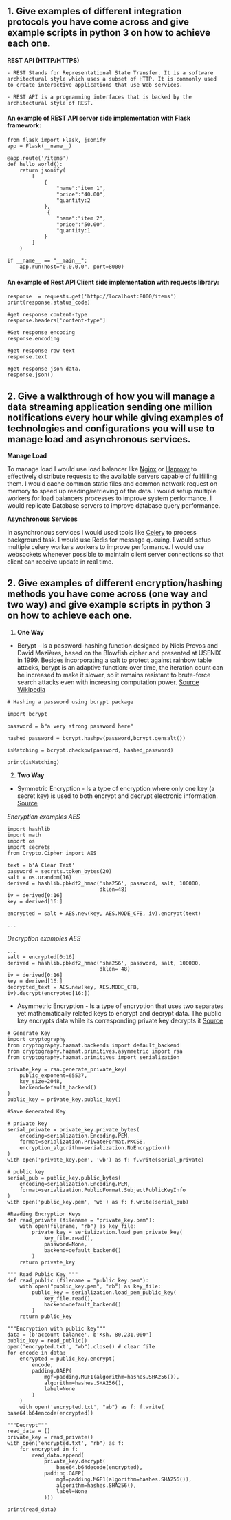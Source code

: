## **1. Give examples of different integration protocols you have come across and give example scripts in python 3 on how to achieve each one.**

**REST API (HTTP/HTTPS)**
  ``` 
- REST Stands for Representational State Transfer. It is a software architectural style which uses a subset of HTTP. It is commonly used to create interactive applications that use Web services.
```
```
- REST API is a programming interfaces that is backed by the architectural style of REST.
   ```

#### An example of REST API server side implementation with Flask framework:

``` 
from flask import Flask, jsonify
app = Flask(__name__)

@app.route('/items')
def hello_world():
    return jsonify(
        [
            {
                "name":"item 1",
                "price":"40.00",
                "quantity:2
            },
             {
                "name":"item 2",
                "price":"50.00",
                "quantity:1
            }
        ]
    )

if __name__ == "__main__":
    app.run(host="0.0.0.0", port=8000)

```
#### An example of Rest API Client side implementation with requests library:

```
response  = requests.get('http://localhost:8000/items')
print(response.status_code)

#get response content-type
response.headers['content-type']

#Get response encoding
response.encoding

#get response raw text
response.text

#get response json data.
response.json()
```

## **2. Give a walkthrough of how you will manage a data streaming application sending one million notifications every hour while giving examples of technologies and configurations you will use to manage load and asynchronous services.**

**Manage Load**

To manage load I would use load balancer like [Nginx](https://www.nginx.com/) or [Haproxy](http://www.haproxy.org/) to effectively distribute requests to the available servers capable of fullfilling them.
I would cache common static files and common network request on memory to speed up reading/retrieving of the data.
I would setup multiple workers for load balancers processes to improve system performance.
I would replicate Database servers to improve database query performance. 

**Asynchronous Services**

In asynchronous services I would used tools like [Celery](https://docs.celeryproject.org/en/stable/getting-started/introduction.html) to process background task.
I would use Redis for message queuing.
I would setup multiple celery workers workers to improve performance.
I would use websockets whenever possible to maintain client server connections so that client can receive update in real time.


## **2. Give examples of different encryption/hashing methods you have come across (one way and two way) and give example scripts in python 3 on how to achieve each one.**

1. **One Way**
 - Bcrypt - Is a password-hashing function designed by Niels Provos and David Mazières, based on the Blowfish cipher and presented at USENIX in 1999. Besides incorporating a salt to protect against rainbow table attacks, bcrypt is an adaptive function: over time, the iteration count can be increased to make it slower, so it remains resistant to brute-force search attacks even with increasing computation power. [Source Wikipedia](https://en.wikipedia.org/wiki/Bcrypt)

 ```
 # Hashing a password using bcrypt package

import bcrypt

password = b"a very strong password here"

hashed_password = bcrypt.hashpw(password,bcrypt.gensalt())  

isMatching = bcrypt.checkpw(password, hashed_password)

print(isMatching)

 ```


2. **Two Way**
- Symmetric Encryption - Is a type of encryption where only one key (a secret key) is used to both encrypt and decrypt electronic information. [Source](https://www.cryptomathic.com/news-events/blog/symmetric-key-encryption-why-where-and-how-its-used-in-banking#:~:text=Symmetric%20encryption%20is%20a%20type,used%20in%20the%20decryption%20process.)

*Encryption examples AES*
```
import hashlib
import math
import os
import secrets
from Crypto.Cipher import AES

text = b'A Clear Text'
password = secrets.token_bytes(20)
salt = os.urandom(16)
derived = hashlib.pbkdf2_hmac('sha256', password, salt, 100000,
                              dklen=48)
iv = derived[0:16]
key = derived[16:]

encrypted = salt + AES.new(key, AES.MODE_CFB, iv).encrypt(text)

...
```
*Decryption examples AES*
```
...
salt = encrypted[0:16]
derived = hashlib.pbkdf2_hmac('sha256', password, salt, 100000,
                              dklen= 48)
iv = derived[0:16]
key = derived[16:]
decrypted_text = AES.new(key, AES.MODE_CFB, iv).decrypt(encrypted[16:])
```

- Asymmetric Encryption - Is a type of encryption that uses two separates yet mathematically related keys to encrypt and decrypt data. The public key encrypts data while its corresponding private key decrypts it [Source](https://sectigostore.com/blog/what-is-asymmetric-encryption-how-does-it-work/#:~:text=Asymmetric%20encryption%20is%20a%20type,cryptography%2C%20and%20asymmetric%20key%20encryption.)

```
# Generate Key
import cryptography
from cryptography.hazmat.backends import default_backend
from cryptography.hazmat.primitives.asymmetric import rsa
from cryptography.hazmat.primitives import serialization

private_key = rsa.generate_private_key(
    public_exponent=65537,
    key_size=2048,
    backend=default_backend()
)
public_key = private_key.public_key()

```
```
#Save Generated Key

# private key
serial_private = private_key.private_bytes(
    encoding=serialization.Encoding.PEM,
    format=serialization.PrivateFormat.PKCS8,
    encryption_algorithm=serialization.NoEncryption()
)
with open('private_key.pem', 'wb') as f: f.write(serial_private)
    
# public key
serial_pub = public_key.public_bytes(
    encoding=serialization.Encoding.PEM,
    format=serialization.PublicFormat.SubjectPublicKeyInfo
)
with open('public_key.pem', 'wb') as f: f.write(serial_pub)
```
```
#Reading Encryption Keys
def read_private (filename = "private_key.pem"):
    with open(filename, "rb") as key_file:
        private_key = serialization.load_pem_private_key(
            key_file.read(),
            password=None,
            backend=default_backend()
        )
    return private_key
                  
""" Read Public Key """
def read_public (filename = "public_key.pem"):
    with open("public_key.pem", "rb") as key_file:
        public_key = serialization.load_pem_public_key(
            key_file.read(),
            backend=default_backend()
        )
    return public_key
```

```
"""Encryption with public key"""
data = [b'account balance', b'Ksh. 80,231,000']
public_key = read_public()
open('encrypted.txt', "wb").close() # clear file
for encode in data:
    encrypted = public_key.encrypt(
        encode,
        padding.OAEP(
            mgf=padding.MGF1(algorithm=hashes.SHA256()),
            algorithm=hashes.SHA256(),
            label=None
        )
    )
    with open('encrypted.txt', "ab") as f: f.write( base64.b64encode(encrypted))
```

```
"""Decrypt"""
read_data = []
private_key = read_private()
with open('encrypted.txt', "rb") as f:
    for encrypted in f:
        read_data.append(
            private_key.decrypt(
                base64.b64decode(encrypted),
            padding.OAEP(
                mgf=padding.MGF1(algorithm=hashes.SHA256()),
                algorithm=hashes.SHA256(),
                label=None
            )))

print(read_data)
```